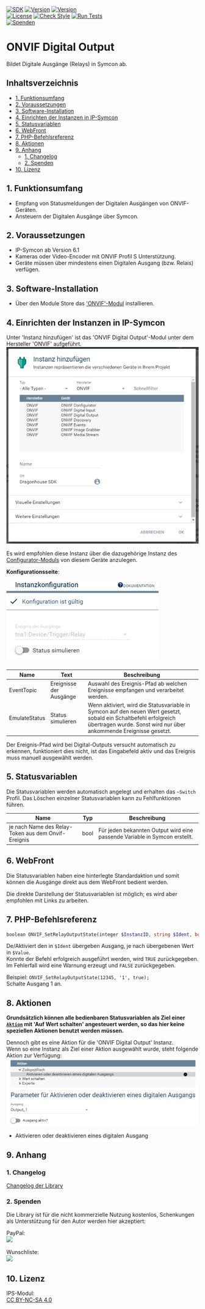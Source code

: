 [![SDK](https://img.shields.io/badge/Symcon-PHPModul-red.svg)](https://www.symcon.de/service/dokumentation/entwicklerbereich/sdk-tools/sdk-php/)
[![Version](https://img.shields.io/badge/Modul%20Version-2.00-blue.svg)](https://community.symcon.de/t/modul-onvif-profil-s-fuer-ip-kameras-und-encoder/52036)
[![Version](https://img.shields.io/badge/Symcon%20Version-6.1%20%3E-green.svg)](https://www.symcon.de/service/dokumentation/installation/migrationen/v60-v61-q1-2022/)  
[![License](https://img.shields.io/badge/License-CC%20BY--NC--SA%204.0-green.svg)](https://creativecommons.org/licenses/by-nc-sa/4.0/)
[![Check Style](https://github.com/Nall-chan/ONVIF/workflows/Check%20Style/badge.svg)](https://github.com/Nall-chan/ONVIF/actions)
[![Run Tests](https://github.com/Nall-chan/ONVIF/workflows/Run%20Tests/badge.svg)](https://github.com/Nall-chan/ONVIF/actions)  
[![Spenden](https://www.paypalobjects.com/de_DE/DE/i/btn/btn_donate_SM.gif)](#2-spenden)  

# ONVIF Digital Output  <!-- omit in toc -->
Bildet Digitale Ausgänge (Relays) in Symcon ab.  

## Inhaltsverzeichnis  <!-- omit in toc -->  

- [1. Funktionsumfang](#1-funktionsumfang)
- [2. Voraussetzungen](#2-voraussetzungen)
- [3. Software-Installation](#3-software-installation)
- [4. Einrichten der Instanzen in IP-Symcon](#4-einrichten-der-instanzen-in-ip-symcon)
- [5. Statusvariablen](#5-statusvariablen)
- [6. WebFront](#6-webfront)
- [7. PHP-Befehlsreferenz](#7-php-befehlsreferenz)
- [8. Aktionen](#8-aktionen)
- [9. Anhang](#9-anhang)
  - [1. Changelog](#1-changelog)
  - [2. Spenden](#2-spenden)
- [10. Lizenz](#10-lizenz)

## 1. Funktionsumfang

* Empfang von Statusmeldungen der Digitalen Ausgängen von ONVIF-Geräten.  
* Ansteuern der Digitalen Ausgänge über Symcon.  

## 2. Voraussetzungen

* IP-Symcon ab Version 6.1
* Kameras oder Video-Encoder mit ONVIF Profil S Unterstützung.
* Geräte müssen über mindestens einen Digitalen Ausgang (bzw. Relais) verfügen.  

## 3. Software-Installation

* Über den Module Store das  ['ONVIF'-Modul](../README.md) installieren.

## 4. Einrichten der Instanzen in IP-Symcon

 Unter 'Instanz hinzufügen' ist das 'ONVIF Digital Output'-Modul unter dem Hersteller 'ONVIF' aufgeführt.  
![Module](../imgs/Module.png)  

 Es wird empfohlen diese Instanz über die dazugehörige Instanz des [Configurator-Moduls](../ONVIF%20Configurator/README.md) von diesem Geräte anzulegen.  
 
__Konfigurationsseite__:

![Config](imgs/Config.png)  

| Name          | Text                    | Beschreibung                                                                                                                                                                           |
| ------------- | ----------------------- | -------------------------------------------------------------------------------------------------------------------------------------------------------------------------------------- |
| EventTopic    | Ereignisse der Ausgänge | Auswahl des Ereignis-Pfad ab welchen Ereignisse empfangen und verarbeitet werden.                                                                                                      |
| EmulateStatus | Status simulieren       | Wenn aktiviert, wird die Statusvariable in Symcon auf den neuen Wert gesetzt, sobald ein Schaltbefehl erfolgreich übertragen wurde. Sonst wird nur über ankommende Ereignisse gesetzt. |

Der Ereignis-Pfad wird bei Digital-Outputs versucht automatisch zu erkennen, funktioniert dies nicht, ist das Eingabefeld aktiv und das Ereignis muss manuell ausgewählt werden.  

## 5. Statusvariablen

Die Statusvariablen werden automatisch angelegt und erhalten das `~Switch` Profil. Das Löschen einzelner Statusvariablen kann zu Fehlfunktionen führen.  

| Name                                                | Typ  | Beschreibung                                                               |
| --------------------------------------------------- | ---- | -------------------------------------------------------------------------- |
| je nach Name des Relay-Token aus dem Onvif-Ereignis | bool | Für jeden bekannten Output wird eine passende Variable in Symcon erstellt. |

## 6. WebFront

Die Statusvariablen haben eine hinterlegte Standardaktion und somit können die Ausgänge direkt aus dem WebFront bedient werden. 

Die direkte Darstellung der Statusvariablen ist möglich; es wird aber empfohlen mit Links zu arbeiten.  

## 7. PHP-Befehlsreferenz

```php
boolean ONVIF_SetRelayOutputState(integer $InstanzID, string $Ident, bool $Value);
```
De/Aktiviert den in `$Ident` übergeben Ausgang, je nach übergebenen Wert in `$Value`.  
Konnte der Befehl erfolgreich ausgeführt werden, wird `TRUE` zurückgegeben.  
Im Fehlerfall wird eine Warnung erzeugt und `FALSE` zurückgegeben.  

Beispiel:
`ONVIF_SetRelayOutputState(12345, '1', true);`  
Schalte Ausgang 1 an.

## 8. Aktionen

__Grundsätzlich können alle bedienbaren Statusvariablen als Ziel einer [`Aktion`](https://www.symcon.de/service/dokumentation/konzepte/automationen/ablaufplaene/aktionen/) mit 'Auf Wert schalten' angesteuert werden, so das hier keine speziellen Aktionen benutzt werden müssen.__

Dennoch gibt es eine Aktion für die 'ONVIF Digital Output' Instanz.  
Wenn so eine Instanz als Ziel einer Aktion ausgewählt wurde, steht folgende Aktion zur Verfügung:  
![Aktionen](imgs/Actions.png)  
* Aktivieren oder deaktivieren eines digitalen Ausgang  

## 9. Anhang

### 1. Changelog

[Changelog der Library](../README.md#2-changelog)

### 2. Spenden

Die Library ist für die nicht kommerzielle Nutzung kostenlos, Schenkungen als Unterstützung für den Autor werden hier akzeptiert:  

  PayPal:  
<a href="https://www.paypal.com/donate?hosted_button_id=G2SLW2MEMQZH2" target="_blank"><img src="https://www.paypalobjects.com/de_DE/DE/i/btn/btn_donate_LG.gif" border="0" /></a>  

  Wunschliste:  
<a href="https://www.amazon.de/hz/wishlist/ls/YU4AI9AQT9F?ref_=wl_share" target="_blank"><img src="https://upload.wikimedia.org/wikipedia/commons/4/4a/Amazon_icon.svg" border="0" width="100"/></a>  

## 10. Lizenz

  IPS-Modul:  
  [CC BY-NC-SA 4.0](https://creativecommons.org/licenses/by-nc-sa/4.0/)  
